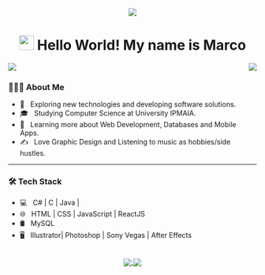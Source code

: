 
<div align="center" ><img src="https://media4.giphy.com/media/SWVvQIBDkNyGL9rIzz/giphy-downsized-medium.gif"/></div>
<h1 align="center"><img src="https://raw.githubusercontent.com/iampavangandhi/iampavangandhi/master/gifs/Hi.gif" width="30px"> Hello World! My name is Marco</h1>
<img src="https://gpvc.arturio.dev/marcoftmartins" align="center">

<img align="right" src="https://media3.giphy.com/media/XbV2mrHs6ureBPUEuJ/giphy.gif"/>
<h3> 👨🏻‍💻 About Me </h3>


- 🤔 &nbsp; Exploring new technologies and developing software solutions.
- 🎓 &nbsp; Studying Computer Science at University IPMAIA.
- 🌱 &nbsp; Learning more about Web Development, Databases and Mobile Apps.
- ✍️ &nbsp; Love Graphic Design and Listening to music as hobbies/side hustles.
<hr>
<h3>🛠 Tech Stack</h3>

- 💻 &nbsp; C# | C | Java |
- 🌐 &nbsp; HTML | CSS | JavaScript | ReactJS
- 🛢 &nbsp; MySQL
- 🖥 &nbsp; Illustrator| Photoshop | Sony Vegas | After Effects
</br>

<div align="center">
  <a href="https://github.com/marcoftmartins">
  <img align="center" src="https://github-readme-stats.vercel.app/api?username=marcoftmartins&show_icons=true&bg_color=45,29003d,140033&title_color=fff&text_color=fff&icon_color=5c00cc" />
  <img align="center" src="https://github-readme-stats.vercel.app/api/top-langs/?username=marcoftmartins&layout=compact&bg_color=45,29003d,140033&title_color=fff&text_color=fff"/>
  </a>
</div>

